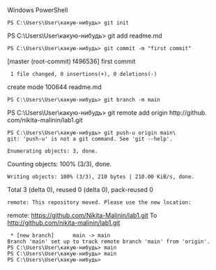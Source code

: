 Windows PowerShell


```
PS C:\Users\User\какую-нибудь> git init
```


PS C:\Users\User\какую-нибудь> git add readme.md
```
PS C:\Users\User\какую-нибудь> git commit -m "first commit"
````
[master (root-commit) f496536] first commit
```
 1 file changed, 0 insertions(+), 0 deletions(-)
 ```
 create mode 100644 readme.md
 ```
PS C:\Users\User\какую-нибудь> git branch -m main
```
PS C:\Users\User\какую-нибудь> git remote add origin http://github.
com/nikita-malinin/lab1.git
```
PS C:\Users\User\какую-нибудь> git push-u origin main\
git: 'push-u' is not a git command. See 'git --help'.

Enumerating objects: 3, done.
```
Counting objects: 100% (3/3), done.
```
Writing objects: 100% (3/3), 210 bytes | 210.00 KiB/s, done.
```
Total 3 (delta 0), reused 0 (delta 0), pack-reused 0
```
remote: This repository moved. Please use the new location:
```
remote:   https://github.com/Nikita-Malinin/lab1.git
To http://github.com/nikita-malinin/lab1.git
```
 * [new branch]      main -> main
Branch 'main' set up to track remote branch 'main' from 'origin'.
PS C:\Users\User\какую-нибудь> main
PS C:\Users\User\какую-нибудь> main
PS C:\Users\User\какую-нибудь>